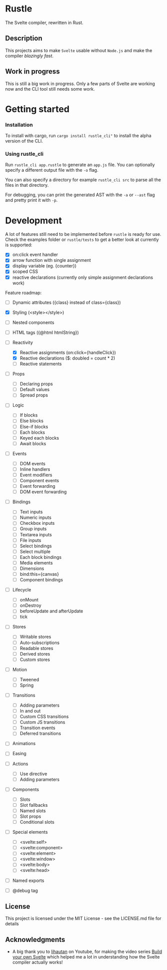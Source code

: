 # Rustle

The Svelte compiler, rewritten in Rust.

## Description

This projects aims to make `Svelte` usable without `Node.js` and make the compiler _blazingly fast_.

## Work in progress

This is still a big work in progress. Only a few parts of Svelte are working now and the CLI tool still needs some work.

# Getting started

### Installation

To install with cargo, run `cargo install rustle_cli"` to install the alpha version of the CLI.

### Using rustle_cli

Run `rustle_cli app.rustle` to generate an `app.js` file. You can optionally specify a different output file with the `-o` flag.

You can also specify a directory for example `rustle_cli src` to parse all the files in that directory.

For debugging, you can print the generated AST with the `-a` or `--ast` flag and pretty print it with `-p`.

# Development

A lot of features still need to be implemented before `rustle` is ready for use. Check the examples folder or `rustle/tests` to get a better look at currently is supported:

- [x] on:click event handler
- [x] arrow function with single assignment
- [x] display variable (eg. {counter})
- [x] scoped CSS
- [x] reactive declarations (currently only simple assignment declarations work)

Feature roadmap:
- [ ] Dynamic attributes ({class} instead of class={class})
- [x] Styling (&lt;style&gt;&lt;/style&gt;)
- [ ] Nested components
- [ ] HTML tags ({@html htmlString})
- [ ] Reactivity
	- [x] Reactive assignments (on:click={handleClick})
	- [x] Reactive declarations ($: doubled = count * 2)
	- [ ] Reactive statements
- [ ] Props
	- [ ] Declaring props
	- [ ] Default values
	- [ ] Spread props
- [ ] Logic
	- [ ] If blocks
	- [ ] Else blocks
	- [ ] Else-if blocks
	- [ ] Each blocks
	- [ ] Keyed each blocks
	- [ ] Await blocks
- [ ] Events
	- [ ] DOM events
	- [ ] Inline handlers
	- [ ] Event modifiers
	- [ ] Component events
	- [ ] Event forwarding
	- [ ] DOM event forwarding
- [ ] Bindings
	- [ ] Text inputs
	- [ ] Numeric inputs
	- [ ] Checkbox inputs
	- [ ] Group inputs
	- [ ] Textarea inputs
	- [ ] File inputs
	- [ ] Select bindings
	- [ ] Select multiple
	- [ ] Each block bindings
	- [ ] Media elements
	- [ ] Dimensions
	- [ ] bind:this={canvas}
	- [ ] Component bindings
- [ ] Lifecycle
	- [ ] onMount
	- [ ] onDestroy
	- [ ] beforeUpdate and afterUpdate
	- [ ] tick
- [ ] Stores
	- [ ] Writable stores
	- [ ] Auto-subscriptions
	- [ ] Readable stores
	- [ ] Derived stores
	- [ ] Custom stores
- [ ] Motion
	- [ ] Tweened
	- [ ] Spring
- [ ] Transitions
	- [ ] Adding parameters
	- [ ] In and out
	- [ ] Custom CSS transitions
	- [ ] Custom JS transitions
	- [ ] Transition events
	- [ ] Deferred transitions
- [ ] Animations
- [ ] Easing
- [ ] Actions
	- [ ] Use directive
	- [ ] Adding parameters
- [ ] Components
	- [ ] Slots
	- [ ] Slot fallbacks
	- [ ] Named slots
	- [ ] Slot props
	- [ ] Conditional slots
- [ ] Special elements
	- [ ] &lt;svelte:self&gt;
	- [ ] &lt;svelte:component&gt;
	- [ ] &lt;svelte:element&gt;
	- [ ] &lt;svelte:window&gt;
	- [ ] &lt;svelte:body&gt;
	- [ ] &lt;svelte:head&gt;
- [ ] Named exports
- [ ] @debug tag


## License

This project is licensed under the MIT License - see the LICENSE.md file for details

## Acknowledgments

* A big thank you to [lihautan](https://www.youtube.com/c/lihautan) on Youtube, for making the video series [Build your own Svelte](https://www.youtube.com/watch?v=mwvyKGw2CzU) which helped me a lot in understanding how the Svelte compiler actually works!
